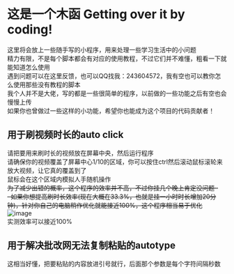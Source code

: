 # 这是一个木函 Getting over it by coding!  
这里将会放上一些随手写的小程序，用来处理一些学习生活中的小问题  
精力有限，不是每个脚本都会有对应的使用教程，不过它们并不难懂，粗看一下就能知道怎么使用  
遇到问题可以在这里反馈，也可以QQ找我：243604572，我有空也可以教你怎么使用那些没有教程的脚本  
我个人并不是大佬，写的都是一些很简单的程序，以前做的一些功能之后有空也会慢慢上传  
如果你也曾做过一些这样的小功能，希望你也能成为这个项目的代码贡献者！  
  
## 用于刷视频时长的auto click
请把要用来刷时长的视频放在屏幕中央，然后运行程序  
请确保你的视频覆盖了屏幕中心1/10的区域，你可以按住ctrl然后滚动鼠标滚轮来放大视频，让它真的覆盖到了  
鼠标会在这个区域内模拟人手随机操作  
~~为了减少出错的概率，这个程序的效率并不高，不过你挂几个晚上肯定没问题··  
··如果你想提高刷时长效率(现在大概在33.3%，也就是挂一小时时长增加20分钟)，针对你自己的电脑稍作优化就能接近100%，这个程序相当易于优化~~  
![image](https://user-images.githubusercontent.com/61933256/169517762-2ba6076a-5c7a-46eb-97ed-c02cda298bf7.png)  
实测效率可以接近100%  
  
## 用于解决批改网无法复制粘贴的autotype
这相当好懂，把要粘贴的内容放进引号就行，后面那个参数是每个字符间隔秒数
